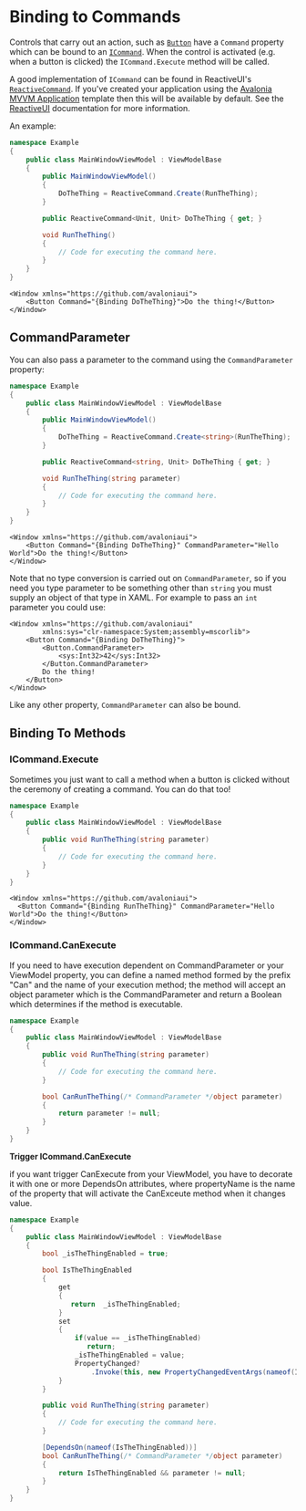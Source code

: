 # Binding to Commands

Controls that carry out an action, such as [`Button`](http://reference.avaloniaui.net/api/Avalonia.Controls/Button/4AAA993D) have a `Command` property which can be bound to an [`ICommand`](https://docs.microsoft.com/en-gb/dotnet/api/system.windows.input.icommand?view=netstandard-2.0). When the control is activated \(e.g. when a button is clicked\) the `ICommand.Execute` method will be called.

A good implementation of `ICommand` can be found in ReactiveUI's [`ReactiveCommand`](https://reactiveui.net/docs/handbook/commands/). If you've created your application using the [Avalonia MVVM Application](https://docs.avaloniaui.net/tutorials/todo-list-app/creating-a-new-project#net-core-cli) template then this will be available by default. See the [ReactiveUI](https://reactiveui.net/docs/handbook/commands/) documentation for more information.

An example:

```csharp
namespace Example
{
    public class MainWindowViewModel : ViewModelBase
    {
        public MainWindowViewModel()
        {
            DoTheThing = ReactiveCommand.Create(RunTheThing);
        }

        public ReactiveCommand<Unit, Unit> DoTheThing { get; }

        void RunTheThing()
        {
            // Code for executing the command here.
        }
    }
}
```

```markup
<Window xmlns="https://github.com/avaloniaui">
    <Button Command="{Binding DoTheThing}">Do the thing!</Button>
</Window>
```

## CommandParameter <a id="commandparameter"></a>

You can also pass a parameter to the command using the `CommandParameter` property:

```csharp
namespace Example
{
    public class MainWindowViewModel : ViewModelBase
    {
        public MainWindowViewModel()
        {
            DoTheThing = ReactiveCommand.Create<string>(RunTheThing);
        }

        public ReactiveCommand<string, Unit> DoTheThing { get; }

        void RunTheThing(string parameter)
        {
            // Code for executing the command here.
        }
    }
}
```

```text
<Window xmlns="https://github.com/avaloniaui">
    <Button Command="{Binding DoTheThing}" CommandParameter="Hello World">Do the thing!</Button>
</Window>
```

Note that no type conversion is carried out on `CommandParameter`, so if you need you type parameter to be something other than `string` you must supply an object of that type in XAML. For example to pass an `int` parameter you could use:

```markup
<Window xmlns="https://github.com/avaloniaui"
        xmlns:sys="clr-namespace:System;assembly=mscorlib">
    <Button Command="{Binding DoTheThing}">
        <Button.CommandParameter>
            <sys:Int32>42</sys:Int32>
        </Button.CommandParameter>
        Do the thing!
    </Button>
</Window>
```

Like any other property, `CommandParameter` can also be bound.

## Binding To Methods <a id="binding-to-methods"></a>

### ICommand.Execute <a id="icommandexecute"></a>

Sometimes you just want to call a method when a button is clicked without the ceremony of creating a command. You can do that too!

```csharp
namespace Example
{
    public class MainWindowViewModel : ViewModelBase
    {
        public void RunTheThing(string parameter)
        {
            // Code for executing the command here.
        }
    }
}
```

```markup
<Window xmlns="https://github.com/avaloniaui">
  <Button Command="{Binding RunTheThing}" CommandParameter="Hello World">Do the thing!</Button>
</Window>
```

### ICommand.CanExecute <a id="icommandcanexecute"></a>

If you need to have execution dependent on CommandParameter or your ViewModel property, you can define a named method formed by the prefix "Can" and the name of your execution method; the method will accept an object parameter which is the CommandParameter and return a Boolean which determines if the method is executable.

```csharp
namespace Example
{
    public class MainWindowViewModel : ViewModelBase
    {
        public void RunTheThing(string parameter)
        {
            // Code for executing the command here.
        }

        bool CanRunTheThing(/* CommandParameter */object parameter)
        {
            return parameter != null;
        }
    }
}
```

**Trigger ICommand.CanExecute**

if you want trigger CanExecute from your ViewModel, you have to decorate it with one or more DependsOn attributes, where propertyName is the name of the property that will activate the CanExceute method when it changes value.

```csharp
namespace Example
{
    public class MainWindowViewModel : ViewModelBase
    {
        bool _isTheThingEnabled = true;

        bool IsTheThingEnabled
        {
            get
            {
               return  _isTheThingEnabled;
            }
            set
            {
                if(value == _isTheThingEnabled)
                   return;
                _isTheThingEnabled = value;
                PropertyChanged?
                    .Invoke(this, new PropertyChangedEventArgs(nameof(IsTheThingEnabled)));
            }
        }

        public void RunTheThing(string parameter)
        {
            // Code for executing the command here.
        }

        [DependsOn(nameof(IsTheThingEnabled))]
        bool CanRunTheThing(/* CommandParameter */object parameter)
        {
            return IsTheThingEnabled && parameter != null;
        }
    }
}
```

